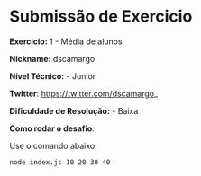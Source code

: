 # Submissão de Exercicio

**Exercicio:** 1 - Média de alunos

**Nickname:** dscamargo

**Nível Técnico:** - Junior

**Twitter**: https://twitter.com/dscamargo_

**Dificuldade de Resolução:** - Baixa

**Como rodar o desafio**: 

Use o comando abaixo: 
```bash
node index.js 10 20 30 40
```